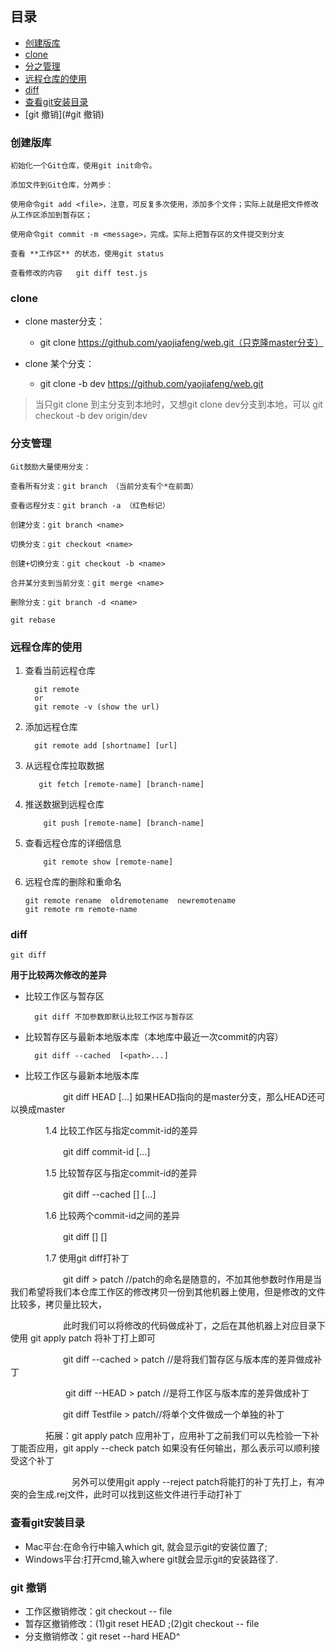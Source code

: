 ## 目录

- [创建版库](#创建版库)
- [clone](#clone)
- [分之管理](#分支管理)
- [远程仓库的使用](#远程仓库的使用)
- [diff](#diff)
- [查看git安装目录](#查看git安装目录)
- [git 撤销](#git 撤销)

### 创建版库

    初始化一个Git仓库，使用git init命令。
    
    添加文件到Git仓库，分两步：

    使用命令git add <file>，注意，可反复多次使用，添加多个文件；实际上就是把文件修改从工作区添加到暂存区；
    
    使用命令git commit -m <message>，完成。实际上把暂存区的文件提交到分支
    
    查看 **工作区** 的状态，使用git status
    
    查看修改的内容   git diff test.js
    
### clone

- clone master分支：
  - git clone https://github.com/yaojiafeng/web.git（只克隆master分支）

- clone 某个分支：
  - git clone -b  dev  https://github.com/yaojiafeng/web.git

> 当只git clone 到主分支到本地时，又想git clone dev分支到本地，可以 git checkout -b dev origin/dev 

### 分支管理
    Git鼓励大量使用分支：

    查看所有分支：git branch （当前分支有个*在前面）
    
    查看远程分支：git branch -a （红色标记）

    创建分支：git branch <name>

    切换分支：git checkout <name>

    创建+切换分支：git checkout -b <name>

    合并某分支到当前分支：git merge <name>

    删除分支：git branch -d <name>
    
    git rebase
    
 ### 远程仓库的使用
 
 1. 查看当前远程仓库
                    
          git remote 
          or
          git remote -v (show the url)
    
 1. 添加远程仓库

          git remote add [shortname] [url]
           
 1. 从远程仓库拉取数据
    
           git fetch [remote-name] [branch-name]
    
 1. 推送数据到远程仓库
 
            git push [remote-name] [branch-name]
    
 1. 查看远程仓库的详细信息
 
            git remote show [remote-name]
      
 1. 远程仓库的删除和重命名
  
        git remote rename  oldremotename  newremotename
        git remote rm remote-name
 ### diff
 
    git diff

**用于比较两次修改的差异**

- 比较工作区与暂存区

        git diff 不加参数即默认比较工作区与暂存区

- 比较暂存区与最新本地版本库（本地库中最近一次commit的内容）

        git diff --cached  [<path>...] 

- 比较工作区与最新本地版本库

　　　　　　git diff HEAD [<path>...]  如果HEAD指向的是master分支，那么HEAD还可以换成master

　　　　1.4 比较工作区与指定commit-id的差异

　　　　　　git diff commit-id  [<path>...] 

　　　　1.5 比较暂存区与指定commit-id的差异

　　　　　　git diff --cached [<commit-id>] [<path>...] 

　　　　1.6 比较两个commit-id之间的差异

　　　　　　git diff [<commit-id>] [<commit-id>]

　　　　1.7 使用git diff打补丁

　　　　　　git diff > patch //patch的命名是随意的，不加其他参数时作用是当我们希望将我们本仓库工作区的修改拷贝一份到其他机器上使用，但是修改的文件比较多，拷贝量比较大，

　　　　　　此时我们可以将修改的代码做成补丁，之后在其他机器上对应目录下使用 git apply patch 将补丁打上即可

　　　　　　git diff --cached > patch //是将我们暂存区与版本库的差异做成补丁

　　　　　　  git diff --HEAD > patch //是将工作区与版本库的差异做成补丁

　　　　　　git diff Testfile > patch//将单个文件做成一个单独的补丁

　　　　拓展：git apply patch 应用补丁，应用补丁之前我们可以先检验一下补丁能否应用，git apply --check patch 如果没有任何输出，那么表示可以顺利接受这个补丁

　　　　　　　另外可以使用git apply --reject patch将能打的补丁先打上，有冲突的会生成.rej文件，此时可以找到这些文件进行手动打补丁　
       
 ### 查看git安装目录
 - Mac平台:在命令行中输入which git, 就会显示git的安装位置了;
 - Windows平台:打开cmd,输入where git就会显示git的安装路径了.
 
 ### git 撤销
 - 工作区撤销修改：git checkout -- file
 - 暂存区撤销修改：(1)git reset HEAD ;(2)git checkout -- file
 - 分支撤销修改：git reset --hard HEAD^
        
